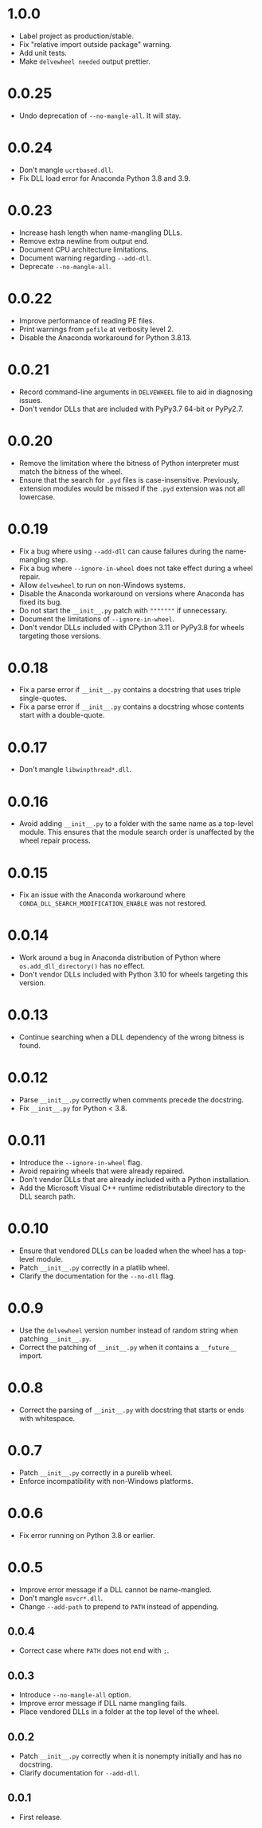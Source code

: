 # 1.0.0
- Label project as production/stable.
- Fix "relative import outside package" warning.
- Add unit tests.
- Make `delvewheel needed` output prettier.

# 0.0.25
- Undo deprecation of `--no-mangle-all`. It will stay.

# 0.0.24
- Don't mangle `ucrtbased.dll`.
- Fix DLL load error for Anaconda Python 3.8 and 3.9.

# 0.0.23
- Increase hash length when name-mangling DLLs.
- Remove extra newline from output end.
- Document CPU architecture limitations.
- Document warning regarding `--add-dll`.
- Deprecate `--no-mangle-all`.

# 0.0.22
- Improve performance of reading PE files.
- Print warnings from `pefile` at verbosity level 2.
- Disable the Anaconda workaround for Python 3.8.13.

# 0.0.21
- Record command-line arguments in `DELVEWHEEL` file to aid in diagnosing issues.
- Don't vendor DLLs that are included with PyPy3.7 64-bit or PyPy2.7.

# 0.0.20
- Remove the limitation where the bitness of Python interpreter must match the bitness of the wheel.
- Ensure that the search for `.pyd` files is case-insensitive. Previously, extension modules would be missed if the `.pyd` extension was not all lowercase.

# 0.0.19
- Fix a bug where using `--add-dll` can cause failures during the name-mangling step.
- Fix a bug where `--ignore-in-wheel` does not take effect during a wheel repair.
- Allow `delvewheel` to run on non-Windows systems.
- Disable the Anaconda workaround on versions where Anaconda has fixed its bug.
- Do not start the `__init__.py` patch with `"""""""` if unnecessary.
- Document the limitations of `--ignore-in-wheel`.
- Don't vendor DLLs included with CPython 3.11 or PyPy3.8 for wheels targeting those versions.

# 0.0.18
- Fix a parse error if `__init__.py` contains a docstring that uses triple single-quotes.
- Fix a parse error if `__init__.py` contains a docstring whose contents start with a double-quote.

# 0.0.17
- Don't mangle `libwinpthread*.dll`.

# 0.0.16
- Avoid adding `__init__.py` to a folder with the same name as a top-level module. This ensures that the module search order is unaffected by the wheel repair process.

# 0.0.15
- Fix an issue with the Anaconda workaround where `CONDA_DLL_SEARCH_MODIFICATION_ENABLE` was not restored.

# 0.0.14
- Work around a bug in Anaconda distribution of Python where `os.add_dll_directory()` has no effect.
- Don't vendor DLLs included with Python 3.10 for wheels targeting this version.

# 0.0.13
- Continue searching when a DLL dependency of the wrong bitness is found.

# 0.0.12
- Parse `__init__.py` correctly when comments precede the docstring.
- Fix `__init__.py` for Python < 3.8.

# 0.0.11
- Introduce the `--ignore-in-wheel` flag.
- Avoid repairing wheels that were already repaired.
- Don't vendor DLLs that are already included with a Python installation.
- Add the Microsoft Visual C++ runtime redistributable directory to the DLL search path.

# 0.0.10
- Ensure that vendored DLLs can be loaded when the wheel has a top-level module.
- Patch `__init__.py` correctly in a platlib wheel.
- Clarify the documentation for the `--no-dll` flag.

# 0.0.9
- Use the `delvewheel` version number instead of random string when patching `__init__.py`.
- Correct the patching of `__init__.py` when it contains a `__future__` import.

# 0.0.8
- Correct the parsing of `__init__.py` with docstring that starts or ends with whitespace.

# 0.0.7
- Patch `__init__.py` correctly in a purelib wheel.
- Enforce incompatibility with non-Windows platforms.

# 0.0.6
- Fix error running on Python 3.8 or earlier.

# 0.0.5
- Improve error message if a DLL cannot be name-mangled.
- Don't mangle `msvcr*.dll`.
- Change `--add-path` to prepend to `PATH` instead of appending.

## 0.0.4
- Correct case where `PATH` does not end with `;`.

## 0.0.3
- Introduce `--no-mangle-all` option.
- Improve error message if DLL name mangling fails.
- Place vendored DLLs in a folder at the top level of the wheel.

## 0.0.2
- Patch `__init__.py` correctly when it is nonempty initially and has no docstring.
- Clarify documentation for `--add-dll`.

## 0.0.1
- First release.
